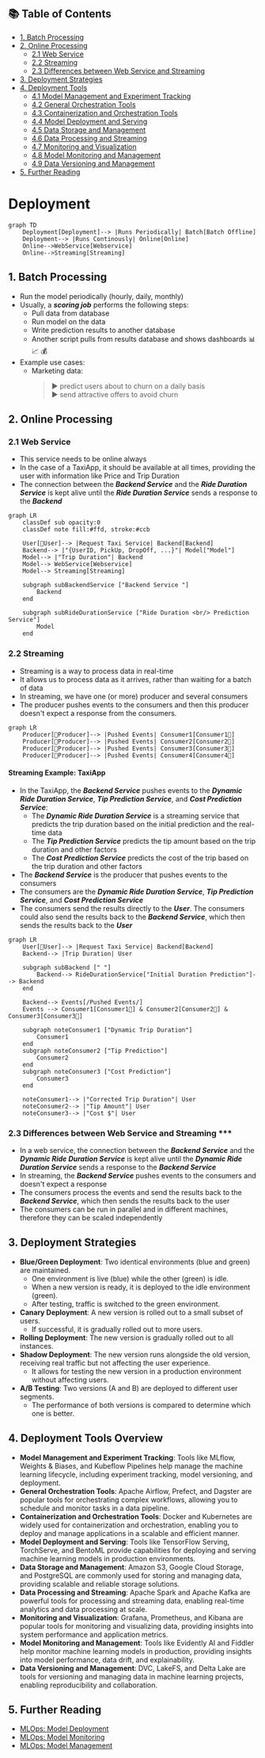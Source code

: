 
## 📚 Table of Contents
- [1. Batch Processing](#1-batch-processing)
- [2. Online Processing](#2-online-processing)
  - [2.1 Web Service](#21-web-service)
  - [2.2 Streaming](#22-streaming)
  - [2.3 Differences between Web Service and Streaming](#23-differences-between-web-service-and-streaming)
- [3. Deployment Strategies](#3-deployment-strategies)
- [4. Deployment Tools](#4-deployment-tools)
  - [4.1 Model Management and Experiment Tracking](#41-model-management-and-experiment-tracking)
  - [4.2 General Orchestration Tools](#42-general-orchestration-tools)
  - [4.3 Containerization and Orchestration Tools](#43-containerization-and-orchestration-tools)
  - [4.4 Model Deployment and Serving](#44-model-deployment-and-serving)
  - [4.5 Data Storage and Management](#45-data-storage-and-management)
  - [4.6 Data Processing and Streaming](#46-data-processing-and-streaming)
  - [4.7 Monitoring and Visualization](#47-monitoring-and-visualization)
  - [4.8 Model Monitoring and Management](#48-model-monitoring-and-management)
  - [4.9 Data Versioning and Management](#49-data-versioning-and-management)
- [5. Further Reading](#7-further-reading)

# Deployment
```mermaid
graph TD
    Deployment[Deployment]--> |Runs Periodically| Batch[Batch Offline]
    Deployment--> |Runs Continously| Online[Online]
    Online-->WebService[Webservice]
    Online-->Streaming[Streaming]
```

## 1. Batch Processing 
- Run the model periodically (hourly, daily, monthly)
- Usually, a ***scoring job*** performs the following steps:
    - Pull data from database
    - Run model on the data
    - Write prediction results to another database
    - Another script pulls from results database and shows dashboards 📊 📈 💰 
- Example use cases:
    - Marketing data:
        >▶️ predict users about to churn on a daily basis<br>
        >▶️ send attractive offers to avoid churn

## 2. Online Processing
### 2.1 Web Service
- This service needs to be online always
- In the case of a TaxiApp, it should be available at all times, providing the user with information like Price and Trip Duration
- The connection between the ***Backend Service*** and the ***Ride Duration Service*** is kept alive until the ***Ride Duration Service*** sends a response to the ***Backend***
```mermaid
graph LR
    classDef sub opacity:0
    classDef note fill:#ffd, stroke:#ccb

    User[👩User]--> |Request Taxi Service| Backend[Backend]
    Backend--> |"{UserID, PickUp, DropOff, ...}"| Model["Model"]
    Model--> |"Trip Duration"| Backend
    Model--> WebService[Webservice]
    Model--> Streaming[Streaming]

    subgraph subBackendService ["Backend Service "]
        Backend
    end

    subgraph subRideDurationService ["Ride Duration <br/> Prediction Service"]
        Model
    end
```

### 2.2 Streaming
- Streaming is a way to process data in real-time
- It allows us to process data as it arrives, rather than waiting for a batch of data
- In streaming, we have one (or more) producer and several consumers
- The producer pushes events to the consumers and then this producer doesn't expect a response from the consumers.
```mermaid
graph LR
    Producer[🤖Producer]--> |Pushed Events| Consumer1[Consumer1🤖] 
    Producer[🤖Producer]--> |Pushed Events| Consumer2[Consumer2🤖]
    Producer[🤖Producer]--> |Pushed Events| Consumer3[Consumer3🤖]
    Producer[🤖Producer]--> |Pushed Events| Consumer4[Consumer4🤖]
```

#### Streaming Example: TaxiApp
- In the TaxiApp, the ***Backend Service*** pushes events to the ***Dynamic Ride Duration Service***, ***Tip Prediction Service***, and ***Cost Prediction Service***:
    - The ***Dynamic Ride Duration Service*** is a streaming service that predicts the trip duration based on the initial prediction and the real-time data
    - The ***Tip Prediction Service*** predicts the tip amount based on the trip duration and other factors
    - The ***Cost Prediction Service*** predicts the cost of the trip based on the trip duration and other factors
- The ***Backend Service*** is the producer that pushes events to the consumers
- The consumers are the ***Dynamic Ride Duration Service***, ***Tip Prediction Service***, and ***Cost Prediction Service***
- The consumers send the results directly to the ***User***. The consumers could also send the results back to the ***Backend Service***, which then sends the results back to the ***User***

```mermaid
graph LR
    User[👩User]--> |Request Taxi Service| Backend[Backend]
    Backend--> |Trip Duration| User

    subgraph subBackend [" "]
        Backend--> RideDurationService["Initial Duration Prediction"]--> Backend
    end

    Backend--> Events[/Pushed Events/]
    Events --> Consumer1[Consumer1🤖] & Consumer2[Consumer2🤖] & Consumer3[Consumer3🤖]

    subgraph noteConsumer1 ["Dynamic Trip Duration"]
        Consumer1
    end
    subgraph noteConsumer2 ["Tip Prediction"]
        Consumer2
    end
    subgraph noteConsumer3 ["Cost Prediction"]
        Consumer3
    end

    noteConsumer1--> |"Corrected Trip Duration"| User
    noteConsumer2--> |"Tip Amount"| User
    noteConsumer3--> |"Cost $"| User

```

### 2.3 Differences between Web Service and Streaming ***
- In a web service, the connection between the ***Backend Service*** and the ***Dynamic Ride Duration Service*** is kept alive until the ***Dynamic Ride Duration Service*** sends a response to the ***Backend Service***
- In streaming, the ***Backend Service*** pushes events to the consumers and doesn't expect a response
- The consumers process the events and send the results back to the ***Backend Service***, which then sends the results back to the user
- The consumers can be run in parallel and in different machines, therefore they can be scaled independently



## 3. Deployment Strategies
- **Blue/Green Deployment**: Two identical environments (blue and green) are maintained.
    - One environment is live (blue) while the other (green) is idle.
    - When a new version is ready, it is deployed to the idle environment (green).
    - After testing, traffic is switched to the green environment.
- **Canary Deployment**: A new version is rolled out to a small subset of users.
    - If successful, it is gradually rolled out to more users.
- **Rolling Deployment**: The new version is gradually rolled out to all instances.
- **Shadow Deployment**: The new version runs alongside the old version, receiving real traffic but not affecting the user experience.
    - It allows for testing the new version in a production environment without affecting users.
- **A/B Testing**: Two versions (A and B) are deployed to different user segments.
    - The performance of both versions is compared to determine which one is better.



## 4. Deployment Tools Overview
- **Model Management and Experiment Tracking**: Tools like MLflow, Weights & Biases, and Kubeflow Pipelines help manage the machine learning lifecycle, including experiment tracking, model versioning, and deployment.
- **General Orchestration Tools**: Apache Airflow, Prefect, and Dagster are popular tools for orchestrating complex workflows, allowing you to schedule and monitor tasks in a data pipeline.
- **Containerization and Orchestration Tools**: Docker and Kubernetes are widely used for containerization and orchestration, enabling you to deploy and manage applications in a scalable and efficient manner.
- **Model Deployment and Serving**: Tools like TensorFlow Serving, TorchServe, and BentoML provide capabilities for deploying and serving machine learning models in production environments.
- **Data Storage and Management**: Amazon S3, Google Cloud Storage, and PostgreSQL are commonly used for storing and managing data, providing scalable and reliable storage solutions.
- **Data Processing and Streaming**: Apache Spark and Apache Kafka are powerful tools for processing and streaming data, enabling real-time analytics and data processing at scale.
- **Monitoring and Visualization**: Grafana, Prometheus, and Kibana are popular tools for monitoring and visualizing data, providing insights into system performance and application metrics.
- **Model Monitoring and Management**: Tools like Evidently AI and Fiddler help monitor machine learning models in production, providing insights into model performance, data drift, and explainability.
- **Data Versioning and Management**: DVC, LakeFS, and Delta Lake are tools for versioning and managing data in machine learning projects, enabling reproducibility and collaboration.



## 5. Further Reading
- [MLOps: Model Deployment](https://ml-ops.org/en/latest/model_deployment/)
- [MLOps: Model Monitoring](https://ml-ops.org/en/latest/model_monitoring/)
- [MLOps: Model Management](https://ml-ops.org/en/latest/model_management/)
